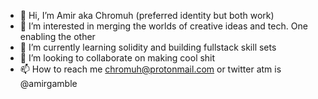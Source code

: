 - 👋 Hi, I’m Amir aka Chromuh (preferred identity but both work)
- 👀 I’m interested in merging the worlds of creative ideas and tech. One enabling the other 
- 🌱 I’m currently learning solidity and building fullstack skill sets 
- 💞️ I’m looking to collaborate on making cool shit 
- 📫 How to reach me chromuh@protonmail.com or twitter atm is @amirgamble 

<!---
Chromuhlink/Chromuhlink is a ✨ special ✨ repository because its `README.md` (this file) appears on your GitHub profile.
You can click the Preview link to take a look at your changes.
--->
